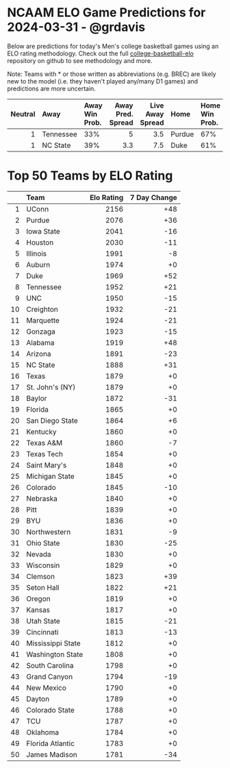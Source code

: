 # NCAAM ELO Game Predictions for 2024-03-31 - @grdavis
Below are predictions for today's Men's college basketball games using an ELO rating methodology. Check out the full [college-basketball-elo](https://github.com/grdavis/college-basketball-elo) repository on github to see methodology and more.

Note: Teams with * or those written as abbreviations (e.g. BREC) are likely new to the model (i.e. they haven't played any/many D1 games) and predictions are more uncertain.

|   Neutral | Away      | Away Win Prob.   |   Away Pred. Spread |   Live Away Spread | Home   | Home Win Prob.   |   Home Pred. Spread |
|----------:|:----------|:-----------------|--------------------:|-------------------:|:-------|:-----------------|--------------------:|
|         1 | Tennessee | 33%              |                 5   |                3.5 | Purdue | 67%              |                -5   |
|         1 | NC State  | 39%              |                 3.3 |                7.5 | Duke   | 61%              |                -3.3 |

# Top 50 Teams by ELO Rating
|    | Team              |   Elo Rating |   7 Day Change |
|---:|:------------------|-------------:|---------------:|
|  1 | UConn             |         2156 |            +48 |
|  2 | Purdue            |         2076 |            +36 |
|  3 | Iowa State        |         2041 |            -16 |
|  4 | Houston           |         2030 |            -11 |
|  5 | Illinois          |         1991 |             -8 |
|  6 | Auburn            |         1974 |             +0 |
|  7 | Duke              |         1969 |            +52 |
|  8 | Tennessee         |         1952 |            +21 |
|  9 | UNC               |         1950 |            -15 |
| 10 | Creighton         |         1932 |            -21 |
| 11 | Marquette         |         1924 |            -21 |
| 12 | Gonzaga           |         1923 |            -15 |
| 13 | Alabama           |         1919 |            +48 |
| 14 | Arizona           |         1891 |            -23 |
| 15 | NC State          |         1888 |            +31 |
| 16 | Texas             |         1879 |             +0 |
| 17 | St. John's (NY)   |         1879 |             +0 |
| 18 | Baylor            |         1872 |            -31 |
| 19 | Florida           |         1865 |             +0 |
| 20 | San Diego State   |         1864 |             +6 |
| 21 | Kentucky          |         1860 |             +0 |
| 22 | Texas A&M         |         1860 |             -7 |
| 23 | Texas Tech        |         1854 |             +0 |
| 24 | Saint Mary's      |         1848 |             +0 |
| 25 | Michigan State    |         1845 |             +0 |
| 26 | Colorado          |         1845 |            -10 |
| 27 | Nebraska          |         1840 |             +0 |
| 28 | Pitt              |         1839 |             +0 |
| 29 | BYU               |         1836 |             +0 |
| 30 | Northwestern      |         1831 |             -9 |
| 31 | Ohio State        |         1830 |            -25 |
| 32 | Nevada            |         1830 |             +0 |
| 33 | Wisconsin         |         1829 |             +0 |
| 34 | Clemson           |         1823 |            +39 |
| 35 | Seton Hall        |         1822 |            +21 |
| 36 | Oregon            |         1819 |             +0 |
| 37 | Kansas            |         1817 |             +0 |
| 38 | Utah State        |         1815 |            -21 |
| 39 | Cincinnati        |         1813 |            -13 |
| 40 | Mississippi State |         1812 |             +0 |
| 41 | Washington State  |         1808 |             +0 |
| 42 | South Carolina    |         1798 |             +0 |
| 43 | Grand Canyon      |         1794 |            -19 |
| 44 | New Mexico        |         1790 |             +0 |
| 45 | Dayton            |         1789 |             +0 |
| 46 | Colorado State    |         1788 |             +0 |
| 47 | TCU               |         1787 |             +0 |
| 48 | Oklahoma          |         1784 |             +0 |
| 49 | Florida Atlantic  |         1783 |             +0 |
| 50 | James Madison     |         1781 |            -34 |